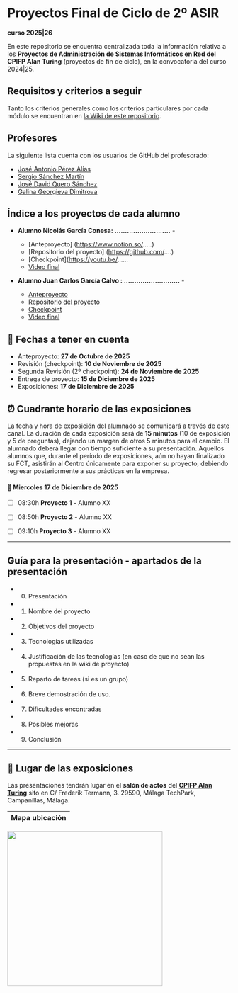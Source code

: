 # Proyectos Final de Ciclo de 2º ASIR
**curso 2025|26**

En este repositorio se encuentra centralizada toda la información relativa a los **Proyectos de Administración de Sistemas Informáticos en Red del CPIFP Alan Turing** (proyectos de fin de ciclo), en la convocatoria del curso 2024|25.

## Requisitos y criterios a seguir

Tanto los criterios generales como los criterios particulares por cada módulo se encuentran en [la Wiki de este repositorio](https://github.com/CPIFPAlanTuring/2asir-tfc-2425/wiki).

## Profesores

La siguiente lista cuenta con los usuarios de GitHub del profesorado:
* [José Antonio Pérez Alías](https://github.com/joseantper)
* [Sergio Sánchez Martín](https://github.com/SergioSanchezMartin)
* [José David Quero Sánchez](https://github.com/josedavid-quero)
* [Galina Georgieva Dimitrova](https://github.com/galinadim)


## Índice a los proyectos de cada alumno

* **Alumno Nicolás García Conesa: ...........................** - 
    - [Anteproyecto] (https://www.notion.so/.....)
    - [Repositorio del proyecto] (https://github.com/....)
    - [Checkpoint](https://youtu.be/......
    - [Video final](https://)
   
* **Alumno Juan Carlos García Calvo : ...........................** - 
    - [Anteproyecto](https://www.notion.so/.....)
    - [Repositorio del proyecto](https://github.com/....)
    - [Checkpoint](https://)
    - [Video final](https://)
   
  
  
## 📝 Fechas a tener en cuenta
* Anteproyecto: **27 de Octubre de 2025**
* Revisión (checkpoint): **10 de Noviembre de 2025**
* Segunda Revisión (2º checkpoint): **24 de Noviembre de 2025**
* Entrega de proyecto: **15 de Diciembre de 2025**
* Exposiciones: **17 de Diciembre de 2025**

## ⏰ Cuadrante horario de las exposiciones

La fecha y hora de exposición del alumnado se comunicará a través de este canal. La duración de cada exposición será de **15 minutos** (10 de exposición y 5 de preguntas), dejando un margen de otros 5 minutos para el cambio. El alumnado deberá llegar con tiempo suficiente a su presentación. Aquellos alumnos que, durante el período de exposiciones, aún no hayan finalizado su FCT, asistirán al Centro únicamente para exponer su proyecto, debiendo regresar posteriormente a sus prácticas en la empresa.

#### :calendar: Miercoles 17 de Diciembre de 2025

- [ ] 08:30h **Proyecto 1** - Alumno XX
- [ ] 08:50h **Proyecto 2** - Alumno XX
- [ ] 09:10h **Proyecto 3** - Alumno XX


---
## Guía para la presentación - apartados de la presentación

* 0. Presentación
* 1. Nombre del proyecto
* 2. Objetivos del proyecto
* 3. Tecnologías utilizadas
* 4. Justificación de las tecnologías (en caso de que no sean las propuestas en la wiki de proyecto)
* 5. Reparto de tareas (si es un grupo)
* 6. Breve demostración de uso.
* 7. Dificultades encontradas
* 8. Posibles mejoras
* 9. Conclusión

---

## :school: Lugar de las exposiciones

Las presentaciones tendrán lugar en el **salón de actos** del [**CPIFP Alan Turing**](https://maps.app.goo.gl/JThz6bDRVpknfbNh7) sito en C/ Frederik Termann, 3. 29590, Málaga TechPark, Campanillas, Málaga.

Mapa ubicación             | 
:-------------------------:|
<a href="https://maps.app.goo.gl/JThz6bDRVpknfbNh7" target="_blank"><img src="https://github.com/CPIFPAlanTuring/2daw-tfc-2324/blob/main/CPIFP_mapa_ubicación.png" width="350" /></a> 
